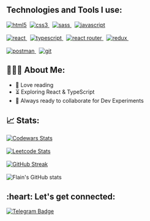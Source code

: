 <h2 align="left">Technologies and Tools I use:</h2>
<p align="left">
    <a href="https://www.w3.org/html/" target="_blank"> <img src="https://img.shields.io/badge/HTML5-E34F26?style=for-the-badge&logo=html5&logoColor=white" alt="html5" /></a>&nbsp;
    <a href="https://www.w3schools.com/css/" target="_blank"> <img src="https://img.shields.io/badge/CSS3-1572B6?style=for-the-badge&logo=css3&logoColor=white" alt="css3" /> </a>&nbsp;
    <a href="https://sass-lang.com" target="_blank"> <img src="https://img.shields.io/badge/Sass-CC6699?style=for-the-badge&logo=sass&logoColor=white" alt="sass" /> </a>&nbsp;
    <a href="https://developer.mozilla.org/en-US/docs/Web/JavaScript" target="_blank">
        <img src="https://img.shields.io/badge/JavaScript-323330?style=for-the-badge&logo=javascript&logoColor=F7DF1E" alt="javascript" />
    </a>
    </br>
    </br>
    <a href="https://reactjs.org/" target="_blank"> <img src="https://img.shields.io/badge/React-20232A?style=for-the-badge&logo=react&logoColor=61DAFB" alt="react" /> </a>&nbsp;
    <a href="https://www.typescriptlang.org/" target="_blank"> <img src="https://img.shields.io/badge/TypeScript-007ACC?style=for-the-badge&logo=typescript&logoColor=white" alt="typescript"/> </a>&nbsp;
    <a href="https://reactrouter.com/en/main" target="_blank"> <img src="https://img.shields.io/badge/React_Router-CA4245?style=for-the-badge&logo=react-router&logoColor=white" alt="react router"/> </a>&nbsp;
    <a href="https://redux-toolkit.js.org/introduction/getting-started" target="_blank"> <img src="https://img.shields.io/badge/redux-%23593d88.svg?style=for-the-badge&logo=redux&logoColor=white" alt="redux"/> </a>&nbsp;
    </br>
    </br>
    <a href="https://www.postman.com/" target="_blank"> <img src="https://img.shields.io/badge/Postman-FF6C37?style=for-the-badge&logo=postman&logoColor=white" alt="postman" /> </a>&nbsp;
    <a href="https://git-scm.com/" target="_blank"> <img src="https://img.shields.io/badge/GIT-E44C30?style=for-the-badge&logo=git&logoColor=white" alt="git" /> </a>
</p>

<h2 align="left">👨🏻‍💻 About Me:</h2>

- :book: Love reading 
- :hourglass_flowing_sand: Exploring React & TypeScript 
- :rocket: Always ready to collaborate for Dev Experiments

<h2 align="left">📈 Stats:</h2>

[![Codewars Stats](https://www.codewars.com/users/Flain/badges/large)](https://www.codewars.com/users/flain) </br></br>
[![Leetcode Stats](https://leetcard.jacoblin.cool/Flaain)](https://leetcode.com/Flaain) </br></br>
[![GitHub Streak](https://streak-stats.demolab.com/?user=Flaain)](https://git.io/streak-stats) </br></br>
![Flain's GitHub stats](https://github-readme-stats.vercel.app/api?username=flaain)

<h2 align="left">:heart: Let's get connected:</h2>

[![Telegram Badge](https://img.shields.io/badge/Telegram-2CA5E0?style=for-the-badge&logo=telegram&logoColor=white)](https://t.me/Flain)&nbsp;
